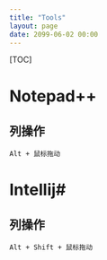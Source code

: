 ```yaml
---
title: "Tools"
layout: page
date: 2099-06-02 00:00
---
```

[TOC]
# Notepad++ #

## 列操作 ##

	Alt + 鼠标拖动

	
# Intellij#

## 列操作 ##

	Alt + Shift + 鼠标拖动
	
